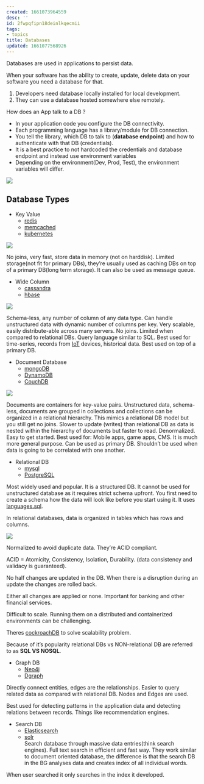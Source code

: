 ```yaml
---
created: 1661073964559
desc: ''
id: 2fwpqfipn18deinlkqecmii
tags:
- topics
title: Databases
updated: 1661077568926
---
```

   
Databases are used in applications to persist data.   
   
When your software has the ability to create, update, delete data on your software you need a database for that.   
   
1. Developers need database locally installed for local development.   
2. They can use a database hosted somewhere else remotely.   
   
How does an App talk to a DB ?   
   
   
- In your application code you configure the DB connectivity.   
- Each programming language has a library/module for DB connection.   
- You tell the library, which DB to talk to (**database endpoint**) and how to authenticate with that DB (credentials).   
- It is a best practice to not hardcoded the credentials and database endpoint and instead use environment variables   
- Depending on the environment(Dev, Prod, Test), the environment variables will differ.   
   
![](https://res.cloudinary.com/zubayr/image/upload/v1661076028/wiki/te1puaei1ejbsjfnrotb.png)   
   
## Database Types   
   
   
- Key Value   
  - [redis](../devlog/Redis.md)   
  - [memcached](/not_created.md)   
  - [kubernetes](/not_created.md)   
   
![](https://res.cloudinary.com/zubayr/image/upload/v1661076354/wiki/msztvoz3c8zsxaaq1vpr.png)   
   
No joins, very fast, store data in memory (not on harddisk). Limited storage(not fit for primary DBs), they’re usually used as caching DBs on top of a primary DB(long term storage). It can also be used as message queue.   
   
   
- Wide Column   
  - [cassandra](/not_created.md)   
  - [hbase](/not_created.md)   
   
![](https://res.cloudinary.com/zubayr/image/upload/v1661076486/wiki/arzkkj5evwutmtesicow.png)   
   
Schema-less, any number of column of any data type. Can handle unstructured data with dynamic number of columns per key. Very scalable, easily distribute-able across many servers. No joins. Limited when compared to relational DBs. Query language similar to SQL. Best used for time-series, records from [IoT](../devlog/iot.md) devices, historical data. Best used on top of a primary DB.   
   
   
- Document Database   
  - [mongoDB](../devlog/mongoDB.md)   
  - [DynamoDB](/not_created.md)   
  - [CouchDB](/not_created.md)   
   
![](https://res.cloudinary.com/zubayr/image/upload/v1661076743/wiki/rj9wa4avj7g1nbmhl0g1.png)   
   
Documents are containers for key-value pairs. Unstructured data, schema-less, documents are grouped in collections and collections can be organized in a relational hierarchy. This mimics a relational DB model but you still get no joins. Slower to update (writes) than relational DB as data is nested within the hierarchy of documents but faster to read. Denormalized. Easy to get started. Best used for: Mobile apps, game apps, CMS. It is much more general purpose. Can be used as primary DB. Shouldn’t be used when data is going to be correlated with one another.   
   
   
- Relational DB   
  - [mysql](../devlog/mysql.md)   
  - [PostgreSQL](../devlog/PostgreSQL.md)   
   
Most widely used and popular. It is a structured DB. It cannot be used for unstructured database as it requires strict schema upfront. You first need to create a schema how the data will look like before you start using it. It uses [languages.sql](../devlog/languages.sql.md).   
   
In relational databases, data is organized in tables which has rows and columns.   
   
![](https://res.cloudinary.com/zubayr/image/upload/v1661077594/wiki/okwhx744kmoydvefplsy.png)   
   
Normalized to avoid duplicate data. They’re ACID compliant.   
   
ACID = Atomicity, Consistency, Isolation, Durability. (data consistency  and validacy is guaranteed).   
   
No half changes are updated in the DB. When there is a disruption during an update the changes are rolled back.   
   
Either all changes are applied or none. Important for banking and other financial services.    
   
Difficult to scale.  Running them on a distributed and containerized environments can be challenging.   
   
Theres [cockroachDB](/not_created.md) to solve scalability problem.   
   
Because of it’s popularity relational DBs vs NON-relational DB are referred to as **SQL VS NOSQL**.   
   
   
- Graph DB   
	- [Neo4j](/not_created.md)   
	- [Dgraph](/not_created.md)   
   
Directly connect entities, edges are the relationships. Easier to query related data as compared with relational DB. Nodes and Edges are used.   
   
Best used for detecting  patterns in the application data and detecting relations between records. Things like recommendation engines.   
   
   
- Search DB   
	- [Elasticsearch](../devlog/Elasticsearch.md)   
	- [solr](/not_created.md)   
Search database through massive data entries(think search engines). Full text search in efficient and fast way. They work similar to document oriented database, the difference is that the search DB in the BG analyses data and creates index of all individual words.   
   
When user searched it only searches in the index it developed.